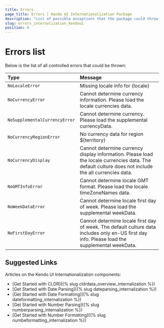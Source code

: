 ```yaml
---
title: Errors
page_title: Errors | Kendo UI Internationalization Package
description: "List of possible exceptions that the package could throw."
slug: errors_internalization_kendoui
position: 6
---
```


# Errors list

Below is the list of all controlled errors that could be thrown:

| Type                         | Message
|:---                          |:---
|`NoLocaleError`               | Missing locale info for {locale}
|`NoCurrencyError`             | Cannot determine currency information. Please load the locale currencies data.
|`NoSupplementalCurrencyError` | Cannot determine currency. Please load the supplemental currencyData.
|`NoCurrencyRegionError`       | No currency data for region ${territory}
|`NoCurrencyDisplay`           | Cannot determine currency display information. Please load the locale currencies data. The default culture does not include the all currencies data.
|`NoGMTInfoError`              | Cannot determine locale GMT format. Please load the locale timeZoneNames data.
|`NoWeekDataError`             | Cannot determine locale first day of week. Please load the supplemental weekData.
|`NoFirstDayError`             | Cannot determine locale first day of week. The default culture data includes only en-US first day info. Please load the supplemental weekData.

## Suggested Links

Articles on the Kendo UI Internationalization components:

* [Get Started with CLDR]({% slug cldrdata_overview_internalization %})
* [Get Started with Date Parsing]({% slug dateparsing_internalization %})
* [Get Started with Date Formatting]({% slug dateformatting_internalization %})
* [Get Started with Number Parsing]({% slug numberparsing_internalization %})
* [Get Started with Number Formatting]({% slug numbeformatting_internalization %})
